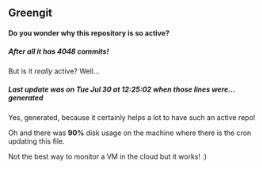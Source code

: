 ## Greengit

#### Do you wonder why this repository is so active?

##### After all it has 4048 commits!

But is it *really* active? Well...

##### Last update was on Tue Jul 30 at 12:25:02 when those lines were... generated

Yes, generated, because it certainly helps a lot to have such an active repo!

Oh and there was **90%** disk usage on the machine
where there is the cron updating this file.

Not the best way to monitor a VM in the cloud but it works! :)
